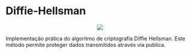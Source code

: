 # Diffie-Hellsman
<p align="center">
  <img src="https://upload.wikimedia.org/wikipedia/commons/thumb/4/4c/Public_key_shared_secret.svg/250px-Public_key_shared_secret.svg.png">
</p>
Implementação prática do algoritmo de criptografia Diffie Hellsman. Este método permite proteger dados transmitidos através via publica.
